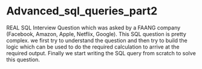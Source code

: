# Advanced_sql_queries_part2




REAL SQL Interview Question which was asked by a FAANG company (Facebook, Amazon, Apple, Netflix, Google).
This SQL question is pretty complex. we first try to understand the question and then try to build the logic which can be used to do the required calculation to arrive at the required output. Finally we start writing the SQL query from scratch to solve this question.

